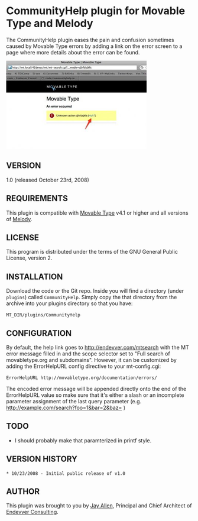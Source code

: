 # CommunityHelp plugin for Movable Type and Melody #

The CommunityHelp plugin eases the pain and confusion sometimes caused by Movable Type errors by adding a link on the error screen to a page where more details about the error can be found.

[![Screenshot of CommunityHelp in action][screenshot]][thumbnail]

## VERSION ##

1.0 (released October 23rd, 2008)

## REQUIREMENTS ##

This plugin is compatible with [Movable Type][] v4.1 or higher and all versions of [Melody][].

## LICENSE ##

This program is distributed under the terms of the GNU General Public License, version 2.

## INSTALLATION ##

Download the code or the Git repo. Inside you will find a directory (under `plugins`) called `CommunityHelp`. Simply copy the that directory from the archive into your plugins directory so that you have:

    MT_DIR/plugins/CommunityHelp

## CONFIGURATION ##

By default, the help link goes to http://endevver.com/mtsearch with the MT error message filled in and the scope selector set to "Full search of movabletype.org and subdomains". However, it can be customized by adding the ErrorHelpURL config directive to your mt-config.cgi:

    ErrorHelpURL http://movabletype.org/documentation/errors/

The encoded error message will be appended directly onto the end of the ErrorHelpURL value so make sure that it's either a slash or an incomplete parameter assignment of the last query parameter (e.g. http://example.com/search?foo=1&bar=2&baz= )

## TODO ##

* I should probably make that paramterized in printf style.

## VERSION HISTORY ##

    * 10/23/2008 - Initial public release of v1.0 

## AUTHOR ##

This plugin was brought to you by [Jay Allen][], Principal and Chief Architect of [Endevver Consulting][].

[Movable Type]: http://movabletype.org
[Melody]: http://openmelody.org
[Jay Allen]: http://jayallen.org
[Endevver Consulting]: http://endevver.com
[screenshot]: doc/images/screenshot-errorscreen-t.jpg  "Screenshot of CommunityHelp in action"
[thumbnail]: doc/images/screenshot-errorscreen.jpg
